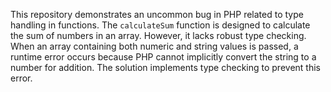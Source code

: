 This repository demonstrates an uncommon bug in PHP related to type handling in functions. The `calculateSum` function is designed to calculate the sum of numbers in an array.  However, it lacks robust type checking. When an array containing both numeric and string values is passed, a runtime error occurs because PHP cannot implicitly convert the string to a number for addition. The solution implements type checking to prevent this error.